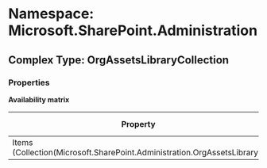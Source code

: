 # Namespace: Microsoft.SharePoint.Administration

## Complex Type: OrgAssetsLibraryCollection

### Properties

**Availability matrix**

Property | SPO | SP 2019 | SP 2016 | SP 2013
----------|-----|---------|---------|--------
Items (Collection(Microsoft.SharePoint.Administration.OrgAssetsLibrary)) | ✔ | ✖ | ✖ | ✖
